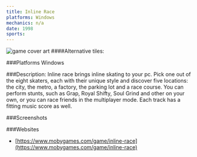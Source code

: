 ```yaml
---
title: Inline Race
platforms: Windows
mechanics: n/a
date: 1998  
sports: 
---
```

![game cover art](https://www.mobygames.com/images/covers/s/26172-inline-race-windows-front-cover.jpg "Logo")
####Alternative tiles:

###Platforms
Windows

###Description: 
Inline race brings inline skating to your pc. Pick one out of the eight skaters, each with their unique style and discover five locations: the city, the metro, a factory, the parking lot and a race course. You can perform stunts, such as Grap, Royal Shifty, Soul Grind and other on your own, or you can race friends in the multiplayer mode. Each track has a fitting music score as well.


###Screenshots

###Websites
* [https://www.mobygames.com/game/inline-race](https://www.mobygames.com/game/inline-race)